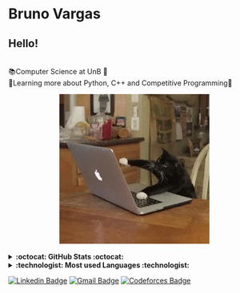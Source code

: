 

# Bruno Vargas

## Hello!

</br>:books:Computer Science at UnB :school:
</br>:open_file_folder:Learning more about Python, C++ and Competitive Programming:yellow_heart:


<p align=center>
  
  <img width = "auto" src = "https://github.com/BrunoVarg/BrunoVarg/blob/master/gatinho.gif">
  
 </p>
 
<details>
  <summary><b> :octocat: GitHub Stats :octocat: </b></summary>
  
  ![Bruno's GitHub stats](https://github-readme-stats.vercel.app/api?username=BrunoVarg&show_icons=true&theme=radical)
  
</details>
 
<details>
  <summary><b> :technologist: Most used Languages :technologist: </b></summary>
  
  [![Top Langs](https://github-readme-stats.vercel.app/api/top-langs/?username=BrunoVarg&langs_count=8)](https://github.com/BrunoVarg/github-readme-stats)
  
</details>

[![Linkedin Badge](https://img.shields.io/badge/-BrunoVargas-blue?style=flat-square&logo=Linkedin&logoColor=white&link=https://www.linkedin.com/in/bruno-vargas-8b713b189/)](https://www.linkedin.com/in/bruno-vargas-8b713b189/)
[![Gmail Badge](https://img.shields.io/badge/-brunovargas7899@gmail.com-c14438?style=flat-square&logo=Gmail&logoColor=white&link=mailto:brunovargas7899@gmail.com)](mailto:brunovargas7899@gmail.com)
[![Codeforces Badge](https://img.shields.io/badge/Codeforces-445f9d?style=for-the-badge&logo=Codeforces&logoColor=white)](https://codeforces.com/profile/B_Vargas)


